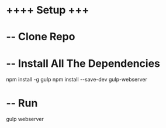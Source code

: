 
# ++++ Setup +++

# -- Clone Repo


# -- Install All The Dependencies
npm install -g gulp
npm install --save-dev gulp-webserver

# -- Run
gulp webserver
